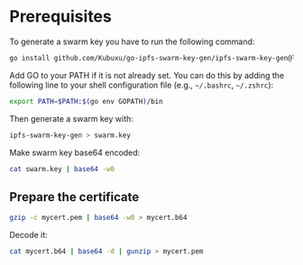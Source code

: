 # Prerequisites
To generate a swarm key you have to run the following command:
```bash
go install github.com/Kubuxu/go-ipfs-swarm-key-gen/ipfs-swarm-key-gen@latest
```
Add GO to your PATH if it is not already set. You can do this by adding the following line to your shell configuration file (e.g., `~/.bashrc`, `~/.zshrc`):
```bash
export PATH=$PATH:$(go env GOPATH)/bin
```

Then generate a swarm key with:
```bash
ipfs-swarm-key-gen > swarm.key
```

Make swarm key base64 encoded:
```bash
cat swarm.key | base64 -w0
```


## Prepare the certificate
```bash
gzip -c mycert.pem | base64 -w0 > mycert.b64
```

Decode it: 
```bash
cat mycert.b64 | base64 -d | gunzip > mycert.pem
```